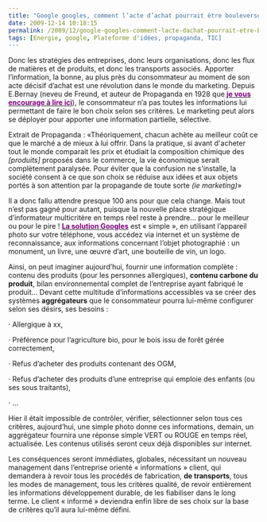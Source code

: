 ```yaml
---
title: "Google googles, comment l’acte d’achat pourrait être bouleversé !"
date: 2009-12-14 10:18:15
permalink: /2009/12/google-googles-comment-lacte-dachat-pourrait-etre-bouleverse.html
tags: [Energie, google, Plateforme d'idées, propaganda, TIC]
---
```


<p class="MsoNormal"><span>Donc les stratégies des entreprises, donc leurs organisations, donc les flux de matières et de produits, et donc les transports associés. Apporter l’information, la bonne, au plus près du consommateur au moment de son acte décisif d’achat est une révolution dans le monde du marketing. Depuis E.Bernay (neveu de Freund, et auteur de Propaganda en 1928 que <strong><a href="http://www.editions-zones.fr/spip.php?article21"><font color="#800080">je vous encourage à lire ici</font></a></strong>), le consommateur n’a pas toutes les informations lui permettant de faire le bon choix selon ses critères. Le marketing peut alors se déployer pour apporter une information partielle, sélective.</span></p> <p class="MsoNormal"><span></span></p> <p class="MsoNormal"><span>Extrait de Propaganda : «Théoriquement, chacun achète au meilleur coût ce que le marché a de mieux à lui offrir. Dans la pratique, si avant d'acheter tout le monde comparait les prix et étudiait la composition chimique des <em>[produits]</em> proposés dans le commerce, la vie économique serait complètement paralysée. Pour éviter que la confusion ne s'installe, la société consent à ce que son choix se réduise aux idées et aux objets portés à son attention par la propagande de toute sorte <em>(ie marketing)</em>»</span></p> <p class="MsoNormal"><span></span></p> <p class="MsoNormal"><span>Il a donc fallu attendre presque 100 ans pour que cela change. Mais tout n’est pas gagné pour autant, puisque la nouvelle place stratégique d’informateur multicritère en temps réel reste à prendre… pour le meilleur ou pour le pire ! <strong><a href="http://www.google.com/mobile/goggles/#label"><font color="#800080">La solution Googles</font></a></strong> est « simple », en utilisant l’appareil photo sur votre téléphone, vous accédez via internet et un système de reconnaissance, aux informations concernant l’objet photographié : un monument, un livre, une œuvre d’art, une bouteille de vin, un logo.</span></p> <p class="MsoNormal"><span></span></p> <p class="MsoNormal"><span>Ainsi, on peut imaginer aujourd’hui, fournir une information complète : contenu des produits (pour les personnes allergiques), <strong>contenu carbone du produit</strong>, bilan environnemental complet de l’entreprise ayant fabriqué le produit… Devant cette multitude d’informations accessibles va se créer des systèmes <strong>aggrégateurs</strong> que le consommateur pourra lui-même configurer selon ses désirs, ses besoins : </span></p> <p class="MsoNormal"><span><span>·<span> </span></span></span><span dir="ltr"><span>Allergique à xx,</span></span></p> <p class="MsoNormal"><span><span>·<span> </span></span></span><span dir="ltr"><span>Préférence pour l’agriculture bio, pour le bois issu de forêt gérée correctement,</span></span></p> <p class="MsoNormal"><span><span>·<span> </span></span></span><span dir="ltr"><span>Refus d’acheter des produits contenant des OGM,</span></span></p> <p class="MsoNormal"><span><span>·<span> </span></span></span><span dir="ltr"><span>Refus d’acheter des produits d’une entreprise qui emploie des enfants (ou ses sous traitants),</span></span></p> <p class="MsoNormal"><span><span>·<span> </span></span></span><span dir="ltr"><span>…</span></span></p> <p class="MsoNormal"><span></span></p> <p class="MsoNormal"><span>Hier il était impossible de contrôler, vérifier, sélectionner selon tous ces critères, aujourd’hui, une simple photo donne ces informations, demain, un aggrégateur fournira une réponse simple VERT ou ROUGE en temps réel, actualisée. Les contenus utilisés seront ceux déjà disponibles sur internet.</span></p> <p class="MsoNormal"><span></span></p> <p class="MsoNormal"><span>Les conséquences seront immédiates, globales, nécessitant un nouveau management dans l’entreprise orienté « informations » client, qui demandera à revoir tous les procédés de fabrication, <strong>de transports</strong>, tous les modes de management, tous les critères qualité, de revoir entièrement les informations développement durable, de les fiabiliser dans le long terme. Le client « informé » deviendra enfin libre de ses choix sur la base de critères qu’il aura lui-même défini.</span></p>
